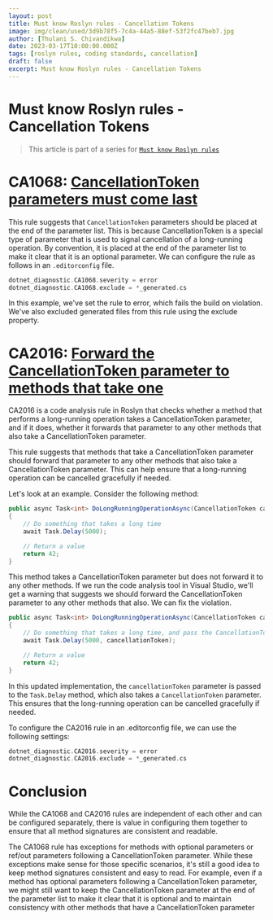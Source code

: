 ```yaml
---
layout: post
title: Must know Roslyn rules - Cancellation Tokens
image: img/clean/used/3d9b78f5-7c4a-44a5-88ef-53f2fc47beb7.jpg
author: [Thulani S. Chivandikwa]
date: 2023-03-17T10:00:00.000Z
tags: [roslyn rules, coding standards, cancellation]
draft: false
excerpt: Must know Roslyn rules - Cancellation Tokens
---
```


# Must know Roslyn rules - Cancellation Tokens

> This article is part of a series for [`Must know Roslyn rules`](https://www.drunkonmonads.com/tags/roslyn-rules/)

# CA1068: [CancellationToken parameters must come last](https://learn.microsoft.com/en-us/dotnet/fundamentals/code-analysis/quality-rules/ca1068)

This rule suggests that `CancellationToken` parameters should be placed at the end of the parameter list. This is because CancellationToken is a special type of parameter that is used to signal cancellation of a long-running operation. By convention, it is placed at the end of the parameter list to make it clear that it is an optional parameter. We can configure the rule as follows in an `.editorconfig` file.

```swift
dotnet_diagnostic.CA1068.severity = error
dotnet_diagnostic.CA1068.exclude = *_generated.cs
```

In this example, we've set the rule to error, which fails the build on violation. We've also excluded generated files from this rule using the exclude property.

# CA2016: [Forward the CancellationToken parameter to methods that take one](https://learn.microsoft.com/en-us/dotnet/fundamentals/code-analysis/quality-rules/ca2016)

CA2016 is a code analysis rule in Roslyn that checks whether a method that performs a long-running operation takes a CancellationToken parameter, and if it does, whether it forwards that parameter to any other methods that also take a CancellationToken parameter.

This rule suggests that methods that take a CancellationToken parameter should forward that parameter to any other methods that also take a CancellationToken parameter. This can help ensure that a long-running operation can be cancelled gracefully if needed.

Let's look at an example. Consider the following method:

```csharp
public async Task<int> DoLongRunningOperationAsync(CancellationToken cancellationToken)
{
    // Do something that takes a long time
    await Task.Delay(5000);

    // Return a value
    return 42;
}
```

This method takes a CancellationToken parameter but does not forward it to any other methods. If we run the code analysis tool in Visual Studio, we'll get a warning that suggests we should forward the CancellationToken parameter to any other methods that also. We can fix the violation.

```csharp
public async Task<int> DoLongRunningOperationAsync(CancellationToken cancellationToken)
{
    // Do something that takes a long time, and pass the CancellationToken parameter to Task.Delay
    await Task.Delay(5000, cancellationToken);

    // Return a value
    return 42;
}
```

In this updated implementation, the `cancellationToken` parameter is passed to the `Task.Delay` method, which also takes a `CancellationToken` parameter. This ensures that the long-running operation can be cancelled gracefully if needed.

To configure the CA2016 rule in an .editorconfig file, we can use the following settings:

```swift
dotnet_diagnostic.CA2016.severity = error
dotnet_diagnostic.CA2016.exclude = *_generated.cs
```

# Conclusion

While the CA1068 and CA2016 rules are independent of each other and can be configured separately, there is value in configuring them together to ensure that all method signatures are consistent and readable.

The CA1068 rule has exceptions for methods with optional parameters or ref/out parameters following a CancellationToken parameter. While these exceptions make sense for those specific scenarios, it's still a good idea to keep method signatures consistent and easy to read. For example, even if a method has optional parameters following a CancellationToken parameter, we might still want to keep the CancellationToken parameter at the end of the parameter list to make it clear that it is optional and to maintain consistency with other methods that have a CancellationToken parameter
